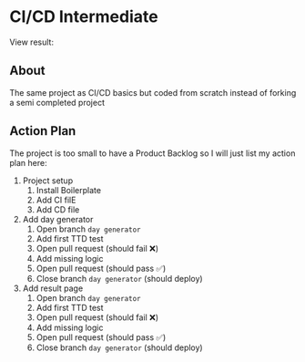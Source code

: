 # CI/CD Intermediate

View result: 

## About

The same project as CI/CD basics but coded from scratch instead of forking a semi completed project

## Action Plan

The project is too small to have a Product Backlog so I will just list my action plan here:

1. Project setup
   1. Install Boilerplate
   1. Add CI filE
   1. Add CD file
1. Add day generator
   1. Open branch `day generator`
   1. Add first TTD test
   1. Open pull request (should fail ❌)
   1. Add missing logic
   1. Open pull request (should pass ✅)
   1. Close branch `day generator` (should deploy)
1. Add result page
   1. Open branch `day generator`
   1. Add first TTD test
   1. Open pull request (should fail ❌)
   1. Add missing logic
   1. Open pull request (should pass ✅)
   1. Close branch `day generator` (should deploy)
